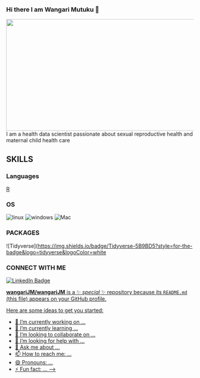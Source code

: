 ### Hi there I am Wangari Mutuku 👋

<div align="center">
  <img src="https://media.giphy.com/media/7efZ7nK1aqpkLOuLf9/giphy.gif?cid=ecf05e47gmkywbrojb65ebhzt78uzomt51nyk4m6lo0zd0o9&ep=v1_gifs_search&rid=giphy.gif&ct=g" width="600" height="300"/>
</div>
I am a health data scientist passionate about sexual reproductive health and maternal child health care

## SKILLS
### Languages
 [R](https://img.shields.io/badge/R-276DC3?style=for-the-badge&logo=r&logoColor=Blue)
 
### OS 
![linux](https://img.shields.io/badge/Linux-FCC624?style=for-the-badge&logo=linux&logoColor=black)
![windows](https://img.shields.io/badge/Windows-0078D6?style=for-the-badge&logo=windows&logoColor=white)
 ![Mac](https://img.shields.io/badge/mac%20os-000000?style=for-the-badge&logo=apple&logoColor=white)

### PACKAGES
![Tidyverse](https://img.shields.io/badge/Tidyverse-5B9BD5?style=for-the-badge&logo=tidyverse&logoColor=white


### CONNECT WITH ME
<div id="badges">
  <a href=https://www.linkedin.com/in/ryan-musasia/)>
    <img src="https://img.shields.io/badge/LinkedIn-blue?style=for-the-badge&logo=linkedin&logoColor=white" alt="LinkedIn Badge"/>


**wangariJM/wangariJM** is a ✨ _special_ ✨ repository because its `README.md` (this file) appears on your GitHub profile.

Here are some ideas to get you started:

- 🔭 I’m currently working on ...
- 🌱 I’m currently learning ...
- 👯 I’m looking to collaborate on ...
- 🤔 I’m looking for help with ...
- 💬 Ask me about ...
- 📫 How to reach me: ...
- 😄 Pronouns: ...
- ⚡ Fun fact: ...
-->
